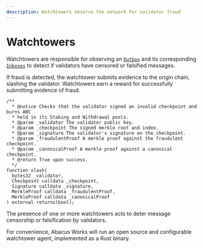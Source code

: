 ```yaml
---
description: Watchtowers observe the network for validator fraud
---
```


# Watchtowers

Watchtowers are responsible for observing an [`Outbox`](../messaging/outbox.md) and its corresponding [`Inboxes`](../messaging/inbox.md) to detect if validators have censored or falsified messages.

If fraud is detected, the watchtower submits evidence to the origin chain, slashing the validator. Watchtowers earn a reward for successfully submitting evidence of fraud.

```solidity
/**
  * @notice Checks that the validator signed an invalid checkpoint and burns ABC
  * held in its Staking and Withdrawal pools.
  * @param _validator The validator public key.
  * @param _checkpoint The signed merkle root and index.
  * @param _signature The validator's signature on the checkpoint.
  * @param _fraudulentProof A merkle proof against the fraudulent checkpoint.
  * @param _canonicalProof A merkle proof against a canonical checkpoint.
  * @return True upon success.
  */
function slash(
  bytes32 _validator,
  Checkpoint calldata _checkpoint,
  Signature calldata _signature,
  MerkleProof calldata _fraudulentProof,
  MerkleProof calldata _canonicalProof
) external returns(bool);
```

The presence of one or more watchtowers acts to deter message censorship or falsification by validators.

For convenience, Abacus Works will run an open source and configurable watchtower agent, implemented as a Rust binary.
